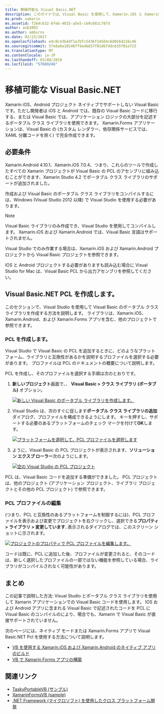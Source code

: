 ```yaml
---
title: 移植可能な Visual Basic.NET
description: このガイドでは、Visual Basic を使用して、Xamarin.iOS と Xamarin.Android を対象としたソリューションで使用できるポータブル クラス ライブラリ (PCL) プロジェクトを作成する方法について説明します。
ms.prod: xamarin
ms.assetid: f264c632-8feb-4015-a5e5-cb9c681c787d
author: asb3993
ms.author: amburns
ms.date: 03/23/2017
ms.openlocfilehash: e4c8c43b4df1a7bfc5436f14564c6d0164216c46
ms.sourcegitcommit: 57e8a0a10246ff9a4bd37f01d67ddc635f81e723
ms.translationtype: MT
ms.contentlocale: ja-JP
ms.lasthandoff: 03/08/2019
ms.locfileid: "57669246"
---
```

# <a name="portable-visual-basicnet"></a>移植可能な Visual Basic.NET

Xamarin iOS、Android プロジェクト ネイティブでサポートしない Visual Basic です。ただし開発者は iOS と Android では、既存の Visual Basic コードに移行する、または Visual Basic では、アプリケーション ロジックの大部分を記述するポータブル クラス ライブラリを使用できます。 Xamarin.Forms アプリケーションは、Visual Basic の (カスタム レンダラー、依存関係サービスでは、XAML 分離コードを除く) で完全作成できます。

## <a name="requirements"></a>必要条件

Xamarin.Android 4.10.1、Xamarin.iOS 7.0.4、つまり、これらのツールで作成したすべての Xamarin プロジェクトが Visual Basic の PCL のアセンブリに組み込むことができます、Xamarin Studio 4.2 でポータブル クラス ライブラリのサポートが追加されました。

作成および Visual Basic のポータブル クラス ライブラリをコンパイルするには、Windows (Visual Studio 2012 以降) で Visual Studio を使用する必要があります。

> [!NOTE]
> Visual Basic ライブラリのみ作成でき、Visual Studio を使用してコンパイルします。 Xamarin.iOS および Xamarin.Android では、Visual Basic 言語はサポートされません。
>
> Visual Studio でのみ作業する場合は、Xamarin.iOS および Xamarin.Android プロジェクトから Visual Basic プロジェクトを参照できます。
>
> IOS と Android プロジェクトする必要がありますも読み込む場合に Visual Studio for Mac は、Visual Basic PCL から出力アセンブリを参照してください。


## <a name="creating-a-visual-basicnet-pcl"></a>Visual Basic.NET PCL を作成します。

このセクションで、Visual Studio を使用して Visual Basic のポータブル クラス ライブラリを作成する方法を説明します。
ライブラリは、Xamarin.iOS、Xamarin.Android、および Xamarin.Forms アプリを含む、他のプロジェクトで参照できます。

### <a name="creating-a-pcl"></a>PCL を作成します。

Visual Studio で Visual Basic の PCL を追加するときに、どのようなプラットフォーム、ライブラリと互換性があるかを説明するプロファイルを選択する必要があります。 プロファイルは PCL のドキュメントの概要について説明します。

PCL を作成し、そのプロファイルを選択する手順は次のとおりです。

1.  **新しいプロジェクト**画面で、、 **Visual Basic > クラス ライブラリ (ポータブル)** オプション。

    [![](images/image1-sml.png "新しい Visual Basic のポータブル ライブラリを作成します。")](images/image1.png#lightbox)

1.  Visual Studio は、次のすぐに促します**ポータブル クラス ライブラリの追加**ダイアログ、プロファイルを構成できるようにします。 キーを押すし、サポートする必要のあるプラットフォームのチェック マークを付けて**OK**します。

    [![](images/image2-sml.png "プラットフォームを選択して、PCL プロファイルを選択します")](images/image2.png#lightbox)

1.  ように、Visual Basic の PCL プロジェクトが表示されます、**ソリューション エクスプ ローラー**次のようにします。

    [![](images/image3-sml.png "空の Visual Studio の PCL プロジェクト")](images/image3.png#lightbox)


PCL は、Visual Basic コードを追加する準備ができました。 PCL プロジェクトは、他のプロジェクト (アプリケーション プロジェクト、ライブラリ プロジェクトとその他の PCL プロジェクト) で参照できます。

### <a name="editing-the-pcl-profile"></a>PCL プロファイルの編集

(つまり、PCL と互換性のあるプラットフォームを制御するには)、PCL プロファイルを表示および変更でプロジェクトを右クリックし、選択できる**プロパティ > ライブラリ > 変更しています.**.表示されるダイアログでは、このスクリーン ショットに示されます。

 [![](images/image4-sml.png "プロジェクトのプロパティで PCL プロファイルを編集します。")](images/image4.png#lightbox)

コードは既に、PCL に追加した後、プロファイルが変更されると、そのコードは、新しく選択したプロファイルの一部ではない機能を参照している場合、ライブラリがコンパイルされなく可能性があります。


## <a name="summary"></a>まとめ

この記事で説明した方法: Visual Studio とポータブル クラス ライブラリを使用して Xamarin アプリケーションでの Visual Basic コードを使用します。 IOS および Android アプリに含まれる Visual Basic で記述されたコードを PCL に Visual Basic のコンパイルのにより、場合でも、Xamarin で Visual Basic が直接サポートされていません。

次のページには、ネイティブ モードまたは Xamarin.Forms アプリで Visual Basic.NET Pcl を使用する方法について説明します。

- [VB を使用する Xamarin.iOS および Xamarin.Android のネイティブ アプリのビルド](native-apps.md)
- [VB で Xamarin.Forms アプリの構築](xamarin-forms.md)


## <a name="related-links"></a>関連リンク

- [TaskyPortableVB (サンプル)](https://github.com/xamarin/mobile-samples/tree/master/VisualBasic/TaskyPortableVB)
- [XamarinFormsVB (sample)](https://github.com/xamarin/mobile-samples/tree/master/VisualBasic/XamarinFormsVB)
- [.NET Framework (マイクロソフト) を使用したクロス プラットフォーム開発](https://msdn.microsoft.com/library/gg597391(v=vs.110).aspx)
